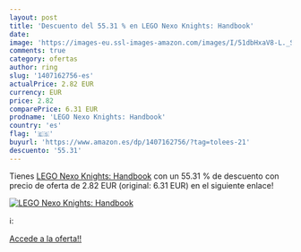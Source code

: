 ```yaml
---
layout: post
title: 'Descuento del 55.31 % en LEGO Nexo Knights: Handbook'
date: 
image: 'https://images-eu.ssl-images-amazon.com/images/I/51dbHxaV8-L._SL200_.jpg'
comments: true
category: ofertas
author: ring
slug: '1407162756-es'
actualPrice: 2.82 EUR
currency: EUR
price: 2.82
comparePrice: 6.31 EUR
prodname: 'LEGO Nexo Knights: Handbook'
country: 'es'
flag: '🇪🇸'
buyurl: 'https://www.amazon.es/dp/1407162756/?tag=tolees-21'
descuento: '55.31'
---
```


Tienes [LEGO Nexo Knights: Handbook](https://www.amazon.es/dp/1407162756/?tag=tolees-21) con un 55.31 % de descuento con precio de oferta de 2.82 EUR (original: 6.31 EUR) en el siguiente enlace!

[![LEGO Nexo Knights: Handbook](https://images-eu.ssl-images-amazon.com/images/I/51dbHxaV8-L._SL200_.jpg)](https://www.amazon.es/dp/1407162756/?tag=tolees-21)

ℹ️:


[Accede a la oferta!!](https://www.amazon.es/dp/1407162756/?tag=tolees-21)
